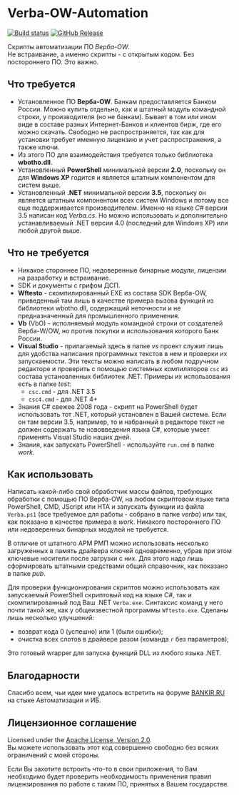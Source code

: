 # Verba-OW-Automation

[![Build status](https://ci.appveyor.com/api/projects/status/rhukdxrkjsw5dud7?svg=true)](https://ci.appveyor.com/project/diev/verba-ow-automation)
[![GitHub Release](https://img.shields.io/github/release/diev/Verba-OW-Automation.svg)](https://github.com/diev/Verba-OW-Automation/releases/latest)

Скрипты автоматизации ПО *Верба-OW*.  
Не встраивание, а именно скрипты - с открытым кодом. Без постороннего ПО. 
Это важно.

## Что требуется

* Установленное ПО **Верба-OW**. Банкам предоставляется Банком России. 
Можно купить отдельно, как и штатный модуль командной строки, 
у производителя (но не банкам). 
Бывает в том или ином виде в составе разных Интернет-Банков и клиентов 
бирж, где его можно скачать. Свободно не распространяется, так как для 
установки требует именную лицензию и учет распространения, а также ключи.
* Из этого ПО для взаимодействия требуется только библиотека **wbotho.dll**.
* Установленный **PowerShell** минимальной версии **2.0**, поскольку он 
для **Windows XP** годится и является штатным компонентом для систем выше.
* Установленный **.NET** минимальной версии **3.5**, поскольку он является 
штатным компонентом всех систем Windows и потому все еще поддерживается 
производителем. Именно на языке *C#* версии 3.5 написан код *Verba.cs*. 
Но можно использовать и дополнительно устанавливаемый .NET версии 4.0 
(последний для Windows XP) или любой другой выше.

## Что не требуется

* Никакое стороннее ПО, недоверенные бинарные модули, лицензии на разработку 
и встраивание.
* SDK и документы с грифом ДСП.
* **Wftesto** - скомпилированный EXE из состава SDK Верба-OW, приведенный 
там лишь в качестве примера вызова функций из библиотеки wbotho.dll, 
содержащий неточности и не предназначенный для промышленного применения.
* **Vb** (VbO) - исполняемый модуль командной строки от создателей Верба-W/OW, 
но против покупки и использования которого Банк России.
* **Visual Studio** - прилагаемый здесь в папке *vs* проект служит лишь 
для удобства написания программных текстов в нем и проверки их запускаемости. 
Эти тексты можно написать в любом подручном редакторе и проверить с помощью 
системных компиляторов ```csc``` из состава установленных библиотек .NET.
Примеры их использования есть в папке *test*:
  * ```csc.cmd``` - для .NET 3.5
  * ```csc4.cmd``` - для .NET 4+
* Знания C# свежее 2008 года - скрипт на PowerShell будет использовать 
тот .NET, который установлен в Вашей системе. Если он там версии 3.5, 
например, то и набранный в редакторе текст не должен содержать те 
нововведения языка C#, которые умеет применять Visual Studio наших дней.
* Знания, как запускать PowerShell - используйте ```run.cmd``` в 
папке *work*.

## Как использовать

Написать какой-либо свой обработчик массы файлов, требующих обработки 
с помощью ПО Верба-OW, на любом скриптовом языке типа PowerShell, CMD, 
JScript или HTA и запускать функции из файла ```Verba.ps1``` (все 
требуемое для работы - собрано в папке *verba*) или так, как 
показано в качестве примера в *work*. 
Никакого постороннего ПО или недоверенных бинарных модулей не требуется.

В отличие от штатного АРМ РМП можно использовать несколько загруженных 
в память драйвера ключей одновременно, убрав при этом ключевые носители 
после загрузки с них. Для этого надо лишь сформировать штатными средствами 
общий справочник, как показано в папке *pub*.

Для проверки функционирования скриптов можно использовать как запускаемый 
PowerShell скриптовый код на языке C#, так и скомпилированный под Ваш 
.NET ```Verba.exe```. Синтаксис команд у него почти такой же, как 
у общеизвестной программы ```Wftesto.exe```. 
Сделаны лишь несколько улучшений:
  * возврат кода 0 (успешно) или 1 (были ошибки);
  * очистка всех слотов в драйвере разом (команда ```r``` без параметров);

Это готовый wrapper для запуска функций DLL из любого языка .NET.

## Благодарности

Спасибо всем, чьи идеи мне удалось встретить на форуме 
[BANKIR.RU](http://bankir.ru/dom/forum/) на стыке Автоматизации и ИБ.

## Лицензионное соглашение

Licensed under the [Apache License, 
Version 2.0](http://www.apache.org/licenses/LICENSE-2.0 "LICENSE").  
Вы можете использовать этот код совершенно свободно без всяких ограничений 
с моей стороны.

Если Вы захотите встроить что-то в свои приложения, то Вам необходимо 
будет проверить необходимость применения правил лицензирования по работе 
с таким ПО, принятых в Вашем государстве.
